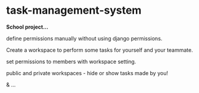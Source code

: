 # task-management-system
<b>School project...</b>
<p>define permissions manually without using django permissions.</p>
<p>Create a workspace to perform some tasks for yourself and your teammate.</p>
<p>set permissions to members with workspace setting.</p>
<p>public and private workspaces - hide or show tasks made by you!</p>
<p>& ... </p>
